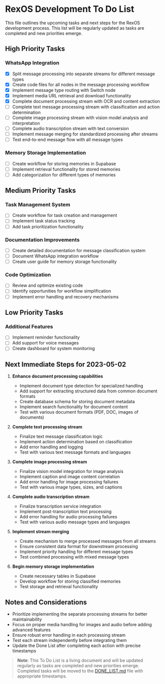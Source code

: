 # RexOS Development To Do List

This file outlines the upcoming tasks and next steps for the RexOS development process. This list will be regularly updated as tasks are completed and new priorities emerge.

## High Priority Tasks

### WhatsApp Integration
- [x] Split message processing into separate streams for different message types
- [x] Create code files for all nodes in the message processing workflow
- [x] Implement message type routing with Switch node
- [x] Implement media URL retrieval and download functionality
- [x] Complete document processing stream with OCR and content extraction
- [ ] Complete text message processing stream with classification and action determination
- [ ] Complete image processing stream with vision model analysis and interpretation
- [ ] Complete audio transcription stream with text conversion
- [ ] Implement message merging for standardized processing after streams
- [ ] Test end-to-end message flow with all message types

### Memory Storage Implementation
- [ ] Create workflow for storing memories in Supabase
- [ ] Implement retrieval functionality for stored memories
- [ ] Add categorization for different types of memories

## Medium Priority Tasks

### Task Management System
- [ ] Create workflow for task creation and management
- [ ] Implement task status tracking
- [ ] Add task prioritization functionality

### Documentation Improvements
- [ ] Create detailed documentation for message classification system
- [ ] Document WhatsApp integration workflow
- [ ] Create user guide for memory storage functionality

### Code Optimization
- [ ] Review and optimize existing code
- [ ] Identify opportunities for workflow simplification
- [ ] Implement error handling and recovery mechanisms

## Low Priority Tasks

### Additional Features
- [ ] Implement reminder functionality
- [ ] Add support for voice messages
- [ ] Create dashboard for system monitoring

## Next Immediate Steps for 2023-05-02

1. **Enhance document processing capabilities**
   - Implement document type detection for specialized handling
   - Add support for extracting structured data from common document formats
   - Create database schema for storing document metadata
   - Implement search functionality for document content
   - Test with various document formats (PDF, DOC, images of documents)

2. **Complete text processing stream**
   - Finalize text message classification logic
   - Implement action determination based on classification
   - Add error handling and logging
   - Test with various text message formats and languages

3. **Complete image processing stream**
   - Finalize vision model integration for image analysis
   - Implement caption and image content correlation
   - Add error handling for image processing failures
   - Test with various image types, sizes, and captions

4. **Complete audio transcription stream**
   - Finalize transcription service integration
   - Implement post-transcription text processing
   - Add error handling for audio processing failures
   - Test with various audio message types and languages

5. **Implement stream merging**
   - Create mechanism to merge processed messages from all streams
   - Ensure consistent data format for downstream processing
   - Implement priority handling for different message types
   - Test combined processing with mixed message types

6. **Begin memory storage implementation**
   - Create necessary tables in Supabase
   - Develop workflow for storing classified memories
   - Test storage and retrieval functionality

## Notes and Considerations

- Prioritize implementing the separate processing streams for better maintainability
- Focus on proper media handling for images and audio before adding advanced features
- Ensure robust error handling in each processing stream
- Test each stream independently before integrating them
- Update the Done List after completing each action with precise timestamps

> **Note**: This To Do List is a living document and will be updated regularly as tasks are completed and new priorities emerge. Completed tasks will be moved to the [DONE_LIST.md](./DONE_LIST.md) file with appropriate timestamps.
